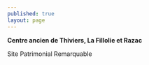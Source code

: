 ```yaml
---
published: true
layout: page
---
```

**Centre ancien de Thiviers, La Fillolie et Razac**

Site Patrimonial Remarquable
